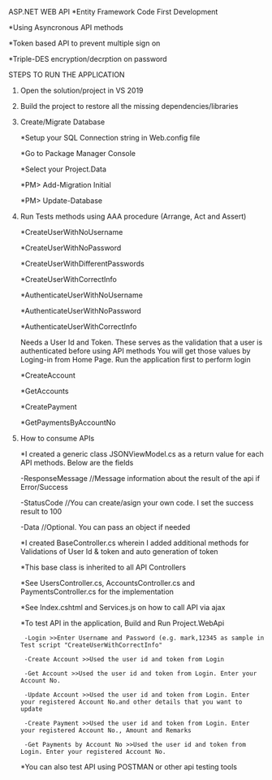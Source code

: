 ASP.NET WEB API
*Entity Framework Code First Development

*Using Asyncronous API methods

*Token based API to prevent multiple sign on

*Triple-DES encryption/decrption on password

STEPS TO RUN THE APPLICATION
1. Open the solution/project in VS 2019
2. Build the project to restore all the missing dependencies/libraries
3. Create/Migrate Database

	*Setup your SQL Connection string in Web.config file
	
	*Go to Package Manager Console
	
	*Select your Project.Data
	
	*PM> Add-Migration Initial
	
	*PM> Update-Database

4. Run Tests methods using AAA procedure (Arrange, Act and Assert)

	*CreateUserWithNoUsername
	
	*CreateUserWithNoPassword
	
	*CreateUserWithDifferentPasswords
	
	*CreateUserWithCorrectInfo
	
	*AuthenticateUserWithNoUsername
	
	*AuthenticateUserWithNoPassword
	
	*AuthenticateUserWithCorrectInfo

	Needs a User Id and Token. These serves as the validation that a user is authenticated before using API methods
	You will get those values by Loging-in from Home Page. Run the application first to perform login
	
	*CreateAccount
	
	*GetAccounts
	
	*CreatePayment
	
	*GetPaymentsByAccountNo

5. How to consume APIs

	*I created a generic class JSONViewModel.cs as a return value for each API methods. Below are the fields
	
	-ResponseMessage //Message information about the result of the api if Error/Success
	
	-StatusCode      //You can create/asign your own code. I set the success result to 100
	
	-Data			 //Optional. You can pass an object if needed

	*I created BaseController.cs wherein I added additional methods for Validations of User Id & token and auto generation of token
	
	*This base class is inherited to all API Controllers
	
	*See UsersController.cs, AccountsController.cs and PaymentsController.cs for the implementation
	
	*See Index.cshtml and Services.js on how to call API via ajax
	
	*To test API in the application, Build and Run Project.WebApi
	
		-Login >>Enter Username and Password (e.g. mark,12345 as sample in Test script "CreateUserWithCorrectInfo"
		
		-Create Account >>Used the user id and token from Login
		
		-Get Account >>Used the user id and token from Login. Enter your Account No.
		
		-Update Account >>Used the user id and token from Login. Enter your registered Account No.and other details that you want to update
		
		-Create Payment >>Used the user id and token from Login. Enter your registered Account No., Amount and Remarks
		
		-Get Payments by Account No >>Used the user id and token from Login. Enter your registered Account No.
	
	*You can also test API using POSTMAN or other api testing tools




    
